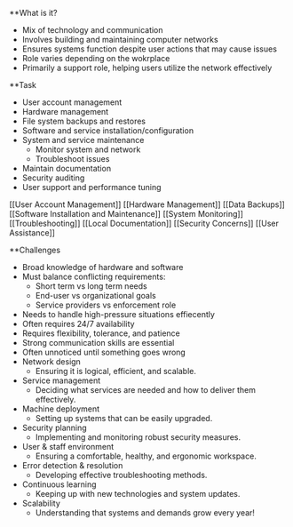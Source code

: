 **What is it?
- Mix of technology and communication
- Involves building and maintaining computer networks
- Ensures systems function despite user actions that may cause issues
- Role varies depending on the wokrplace
- Primarily a support role, helping users utilize the network effectively 

**Task
- User account management
- Hardware management
- File system backups and restores
- Software and service installation/configuration
- System and service maintenance
	- Monitor system and network
	- Troubleshoot issues
- Maintain documentation
- Security auditing
- User support and performance tuning

[[User Account Management]]
[[Hardware Management]]
[[Data Backups]]
[[Software Installation and Maintenance]]
[[System Monitoring]]
[[Troubleshooting]]
[[Local Documentation]]
[[Security Concerns]]
[[User Assistance]]

**Challenges
- Broad knowledge of hardware and software
- Must balance conflicting requirements:
	- Short term vs long term needs
	- End-user vs organizational goals
	- Service providers vs enforcement role
- Needs to handle high-pressure situations effiecently
- Often requires 24/7 availability
- Requires flexibility, tolerance, and patience
- Strong communication skills are essential
- Often unnoticed until something goes wrong
- Network design 
	- Ensuring it is logical, efficient, and scalable.
- Service management
	- Deciding what services are needed and how to deliver them effectively.
- Machine deployment
	- Setting up systems that can be easily upgraded.
- Security planning 
	- Implementing and monitoring robust security measures.
- User & staff environment
	- Ensuring a comfortable, healthy, and ergonomic workspace.
- Error detection & resolution
	- Developing effective troubleshooting methods.
- Continuous learning
	- Keeping up with new technologies and system updates.
- Scalability
	- Understanding that systems and demands grow every year!


